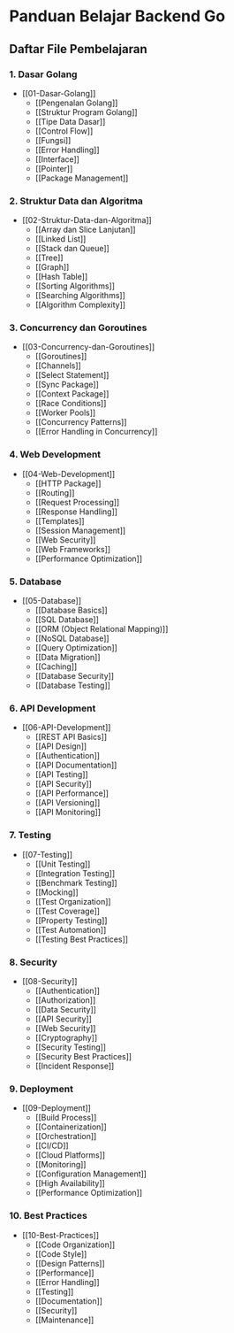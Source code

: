 # Panduan Belajar Backend Go

## Daftar File Pembelajaran

### 1. Dasar Golang
- [[01-Dasar-Golang]]
  - [[Pengenalan Golang]]
  - [[Struktur Program Golang]]
  - [[Tipe Data Dasar]]
  - [[Control Flow]]
  - [[Fungsi]]
  - [[Error Handling]]
  - [[Interface]]
  - [[Pointer]]
  - [[Package Management]]

### 2. Struktur Data dan Algoritma
- [[02-Struktur-Data-dan-Algoritma]]
  - [[Array dan Slice Lanjutan]]
  - [[Linked List]]
  - [[Stack dan Queue]]
  - [[Tree]]
  - [[Graph]]
  - [[Hash Table]]
  - [[Sorting Algorithms]]
  - [[Searching Algorithms]]
  - [[Algorithm Complexity]]

### 3. Concurrency dan Goroutines
- [[03-Concurrency-dan-Goroutines]]
  - [[Goroutines]]
  - [[Channels]]
  - [[Select Statement]]
  - [[Sync Package]]
  - [[Context Package]]
  - [[Race Conditions]]
  - [[Worker Pools]]
  - [[Concurrency Patterns]]
  - [[Error Handling in Concurrency]]

### 4. Web Development
- [[04-Web-Development]]
  - [[HTTP Package]]
  - [[Routing]]
  - [[Request Processing]]
  - [[Response Handling]]
  - [[Templates]]
  - [[Session Management]]
  - [[Web Security]]
  - [[Web Frameworks]]
  - [[Performance Optimization]]

### 5. Database
- [[05-Database]]
  - [[Database Basics]]
  - [[SQL Database]]
  - [[ORM (Object Relational Mapping)]]
  - [[NoSQL Database]]
  - [[Query Optimization]]
  - [[Data Migration]]
  - [[Caching]]
  - [[Database Security]]
  - [[Database Testing]]

### 6. API Development
- [[06-API-Development]]
  - [[REST API Basics]]
  - [[API Design]]
  - [[Authentication]]
  - [[API Documentation]]
  - [[API Testing]]
  - [[API Security]]
  - [[API Performance]]
  - [[API Versioning]]
  - [[API Monitoring]]

### 7. Testing
- [[07-Testing]]
  - [[Unit Testing]]
  - [[Integration Testing]]
  - [[Benchmark Testing]]
  - [[Mocking]]
  - [[Test Organization]]
  - [[Test Coverage]]
  - [[Property Testing]]
  - [[Test Automation]]
  - [[Testing Best Practices]]

### 8. Security
- [[08-Security]]
  - [[Authentication]]
  - [[Authorization]]
  - [[Data Security]]
  - [[API Security]]
  - [[Web Security]]
  - [[Cryptography]]
  - [[Security Testing]]
  - [[Security Best Practices]]
  - [[Incident Response]]

### 9. Deployment
- [[09-Deployment]]
  - [[Build Process]]
  - [[Containerization]]
  - [[Orchestration]]
  - [[CI/CD]]
  - [[Cloud Platforms]]
  - [[Monitoring]]
  - [[Configuration Management]]
  - [[High Availability]]
  - [[Performance Optimization]]

### 10. Best Practices
- [[10-Best-Practices]]
  - [[Code Organization]]
  - [[Code Style]]
  - [[Design Patterns]]
  - [[Performance]]
  - [[Error Handling]]
  - [[Testing]]
  - [[Documentation]]
  - [[Security]]
  - [[Maintenance]]